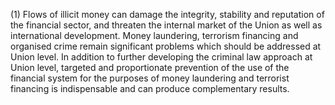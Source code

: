 (1) Flows of illicit money can damage the integrity, stability and reputation of the financial sector, and threaten the internal market of the Union as well as international development. Money laundering, terrorism financing and organised crime remain significant problems which should be addressed at Union level. In addition to further developing the criminal law approach at Union level, targeted and proportionate prevention of the use of the financial system for the purposes of money laundering and terrorist financing is indispensable and can produce complementary results.
